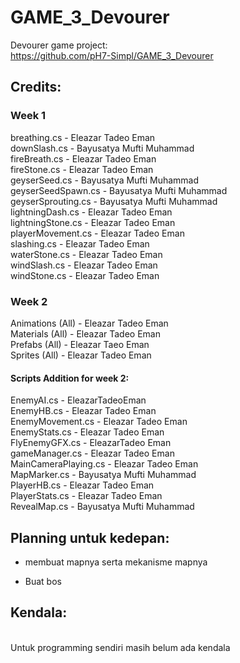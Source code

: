 # GAME_3_Devourer
Devourer game project:
<br />
https://github.com/pH7-Simpl/GAME_3_Devourer

## Credits:
### Week 1
breathing.cs - Eleazar Tadeo Eman
<br />
downSlash.cs - Bayusatya Mufti Muhammad
<br />
fireBreath.cs - Eleazar Tadeo Eman
<br />
fireStone.cs - Eleazar Tadeo Eman
<br />
geyserSeed.cs - Bayusatya Mufti Muhammad
<br />
geyserSeedSpawn.cs - Bayusatya Mufti Muhammad
<br />
geyserSprouting.cs - Bayusatya Mufti Muhammad
<br />
lightningDash.cs - Eleazar Tadeo Eman
<br />
lightningStone.cs - Eleazar Tadeo Eman
<br />
playerMovement.cs - Eleazar Tadeo Eman
<br />
slashing.cs - Eleazar Tadeo Eman
<br />
waterStone.cs - Eleazar Tadeo Eman
<br />
windSlash.cs - Eleazar Tadeo Eman
<br />
windStone.cs - Eleazar Tadeo Eman
<br />
### Week 2
Animations (All) - Eleazar Tadeo Eman
<br />
Materials (All) - Eleazar Tadeo Eman
<br />
Prefabs (All) - Eleazar Taeo Eman
<br />
Sprites (All) - Eleazar Tadeo Eman
<br />
#### Scripts Addition for week 2:
EnemyAI.cs - EleazarTadeoEman
<br />
EnemyHB.cs - Eleazar Tadeo Eman
<br />
EnemyMovement.cs - Eleazar Tadeo Eman
<br />
EnemyStats.cs - Eleazar Tadeo Eman
<br />
FlyEnemyGFX.cs - EleazarTadeo Eman
<br />
gameManager.cs - Eleazar Tadeo Eman
<br />
MainCameraPlaying.cs - Eleazar Tadeo Eman
<br />
MapMarker.cs - Bayusatya Mufti Muhammad
<br />
PlayerHB.cs - Eleazar Tadeo Eman
<br />
PlayerStats.cs - Eleazar Tadeo Eman
<br />
RevealMap.cs - Bayusatya Mufti Muhammad
<br />
## Planning untuk kedepan:
- membuat mapnya serta mekanisme mapnya

- Buat bos 

## Kendala:
<br />
Untuk programming sendiri masih belum ada kendala
